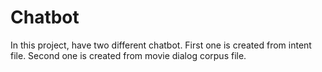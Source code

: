 # Chatbot
In this project, have two different chatbot. First one is created from intent file. Second one is created from movie dialog corpus file. 

